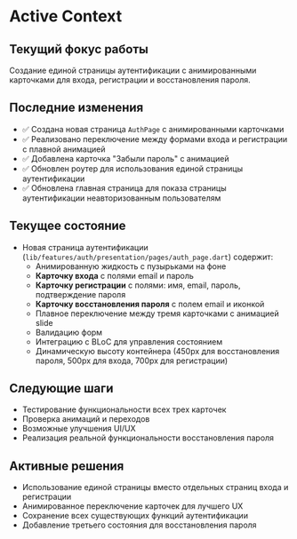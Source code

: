 # Active Context

## Текущий фокус работы
Создание единой страницы аутентификации с анимированными карточками для входа, регистрации и восстановления пароля.

## Последние изменения
- ✅ Создана новая страница `AuthPage` с анимированными карточками
- ✅ Реализовано переключение между формами входа и регистрации с плавной анимацией
- ✅ Добавлена карточка "Забыли пароль" с анимацией
- ✅ Обновлен роутер для использования единой страницы аутентификации
- ✅ Обновлена главная страница для показа страницы аутентификации неавторизованным пользователям

## Текущее состояние
- Новая страница аутентификации (`lib/features/auth/presentation/pages/auth_page.dart`) содержит:
  - Анимированную жидкость с пузырьками на фоне
  - **Карточку входа** с полями email и пароль
  - **Карточку регистрации** с полями: имя, email, пароль, подтверждение пароля
  - **Карточку восстановления пароля** с полем email и иконкой
  - Плавное переключение между тремя карточками с анимацией slide
  - Валидацию форм
  - Интеграцию с BLoC для управления состоянием
  - Динамическую высоту контейнера (450px для восстановления пароля, 500px для входа, 700px для регистрации)

## Следующие шаги
- Тестирование функциональности всех трех карточек
- Проверка анимаций и переходов
- Возможные улучшения UI/UX
- Реализация реальной функциональности восстановления пароля

## Активные решения
- Использование единой страницы вместо отдельных страниц входа и регистрации
- Анимированное переключение карточек для лучшего UX
- Сохранение всех существующих функций аутентификации
- Добавление третьего состояния для восстановления пароля
